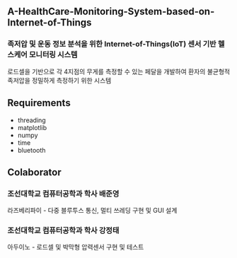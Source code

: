 ## A-HealthCare-Monitoring-System-based-on-Internet-of-Things

### 족저압 및 운동 정보 분석을 위한 Internet-of-Things(IoT) 센서 기반 헬스케어 모니터링 시스템

로드셀을 기반으로 각 4지점의 무게를 측정할 수 있는 페달을 개발하여 환자의 불균형적 족저압을 정밀하게 측정하기 위한 시스템 

## Requirements

* threading
* matplotlib
* numpy
* time
* bluetooth

## Colaborator
### 조선대학교 컴퓨터공학과 학사 배준영
라즈베리파이  - 다중 블루투스 통신, 멀티 쓰레딩 구현 및 GUI 설계

### 조선대학교 컴퓨터공학과 학사 강정태
아두이노      - 로드셀 및 박막형 압력센서 구현 및 테스트 


